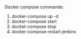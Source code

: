Docker compose commands:
1. docker-compose up -d 
2. docker-compose start
3. docket-compose stop
4. docker-compose restart jenkins